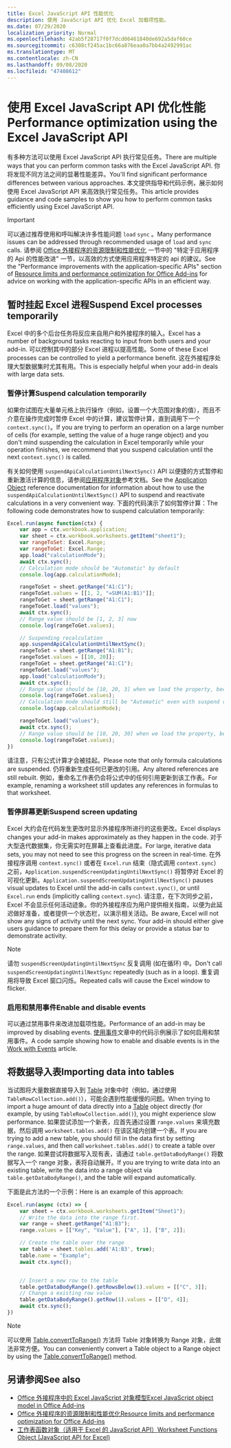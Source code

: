 ```yaml
---
title: Excel JavaScript API 性能优化
description: 使用 JavaScript API 优化 Excel 加载项性能。
ms.date: 07/29/2020
localization_priority: Normal
ms.openlocfilehash: 42ab5f28717f0f7dcd06461840de692a5daf60ce
ms.sourcegitcommit: c6308cf245ac1bc66a876eaa0a7bb4a2492991ac
ms.translationtype: MT
ms.contentlocale: zh-CN
ms.lasthandoff: 09/08/2020
ms.locfileid: "47408612"
---
```

# <a name="performance-optimization-using-the-excel-javascript-api"></a><span data-ttu-id="31ca6-103">使用 Excel JavaScript API 优化性能</span><span class="sxs-lookup"><span data-stu-id="31ca6-103">Performance optimization using the Excel JavaScript API</span></span>

<span data-ttu-id="31ca6-104">有多种方法可以使用 Excel JavaScript API 执行常见任务。</span><span class="sxs-lookup"><span data-stu-id="31ca6-104">There are multiple ways that you can perform common tasks with the Excel JavaScript API.</span></span> <span data-ttu-id="31ca6-105">你将发现不同方法之间的显著性能差异。</span><span class="sxs-lookup"><span data-stu-id="31ca6-105">You'll find significant performance differences between various approaches.</span></span> <span data-ttu-id="31ca6-106">本文提供指导和代码示例，展示如何使用 Excel JavaScript API 来高效执行常见任务。</span><span class="sxs-lookup"><span data-stu-id="31ca6-106">This article provides guidance and code samples to show you how to perform common tasks efficiently using Excel JavaScript API.</span></span>

> [!IMPORTANT]
> <span data-ttu-id="31ca6-107">可以通过推荐使用和呼叫解决许多性能问题 `load` `sync` 。</span><span class="sxs-lookup"><span data-stu-id="31ca6-107">Many performance issues can be addressed through recommended usage of `load` and `sync` calls.</span></span> <span data-ttu-id="31ca6-108">请参阅 [Office 外接程序的资源限制和性能优化](../concepts/resource-limits-and-performance-optimization.md#performance-improvements-with-the-application-specific-apis) 一节中的 "特定于应用程序的 Api 的性能改进" 一节，以高效的方式使用应用程序特定的 api 的建议。</span><span class="sxs-lookup"><span data-stu-id="31ca6-108">See the "Performance improvements with the application-specific APIs" section of [Resource limits and performance optimization for Office Add-ins](../concepts/resource-limits-and-performance-optimization.md#performance-improvements-with-the-application-specific-apis) for advice on working with the application-specific APIs in an efficient way.</span></span>

## <a name="suspend-excel-processes-temporarily"></a><span data-ttu-id="31ca6-109">暂时挂起 Excel 进程</span><span class="sxs-lookup"><span data-stu-id="31ca6-109">Suspend Excel processes temporarily</span></span>

<span data-ttu-id="31ca6-110">Excel 中的多个后台任务将反应来自用户和外接程序的输入。</span><span class="sxs-lookup"><span data-stu-id="31ca6-110">Excel has a number of background tasks reacting to input from both users and your add-in.</span></span> <span data-ttu-id="31ca6-111">可以控制其中的部分 Excel 进程以提高性能。</span><span class="sxs-lookup"><span data-stu-id="31ca6-111">Some of these Excel processes can be controlled to yield a performance benefit.</span></span> <span data-ttu-id="31ca6-112">这在外接程序处理大型数据集时尤其有用。</span><span class="sxs-lookup"><span data-stu-id="31ca6-112">This is especially helpful when your add-in deals with large data sets.</span></span>

### <a name="suspend-calculation-temporarily"></a><span data-ttu-id="31ca6-113">暂停计算</span><span class="sxs-lookup"><span data-stu-id="31ca6-113">Suspend calculation temporarily</span></span>

<span data-ttu-id="31ca6-114">如果你试图在大量单元格上执行操作（例如，设置一个大范围对象的值），而且不介意在操作完成时暂停 Excel 中的计算，建议暂停计算，直到调用下一个 `context.sync()`。</span><span class="sxs-lookup"><span data-stu-id="31ca6-114">If you are trying to perform an operation on a large number of cells (for example, setting the value of a huge range object) and you don't mind suspending the calculation in Excel temporarily while your operation finishes, we recommend that you suspend calculation until the next `context.sync()` is called.</span></span>

<span data-ttu-id="31ca6-115">有关如何使用 `suspendApiCalculationUntilNextSync()` API 以便捷的方式暂停和重新激活计算的信息，请参阅[应用程序对象](/javascript/api/excel/excel.application)参考文档。</span><span class="sxs-lookup"><span data-stu-id="31ca6-115">See the [Application Object](/javascript/api/excel/excel.application) reference documentation for information about how to use the `suspendApiCalculationUntilNextSync()` API to suspend and reactivate calculations in a very convenient way.</span></span> <span data-ttu-id="31ca6-116">下面的代码演示了如何暂停计算：</span><span class="sxs-lookup"><span data-stu-id="31ca6-116">The following code demonstrates how to suspend calculation temporarily:</span></span>

```js
Excel.run(async function(ctx) {
    var app = ctx.workbook.application;
    var sheet = ctx.workbook.worksheets.getItem("sheet1");
    var rangeToSet: Excel.Range;
    var rangeToGet: Excel.Range;
    app.load("calculationMode");
    await ctx.sync();
    // Calculation mode should be "Automatic" by default
    console.log(app.calculationMode);

    rangeToSet = sheet.getRange("A1:C1");
    rangeToSet.values = [[1, 2, "=SUM(A1:B1)"]];
    rangeToGet = sheet.getRange("A1:C1");
    rangeToGet.load("values");
    await ctx.sync();
    // Range value should be [1, 2, 3] now
    console.log(rangeToGet.values);

    // Suspending recalculation
    app.suspendApiCalculationUntilNextSync();
    rangeToSet = sheet.getRange("A1:B1");
    rangeToSet.values = [[10, 20]];
    rangeToGet = sheet.getRange("A1:C1");
    rangeToGet.load("values");
    app.load("calculationMode");
    await ctx.sync();
    // Range value should be [10, 20, 3] when we load the property, because calculation is suspended at that point
    console.log(rangeToGet.values);
    // Calculation mode should still be "Automatic" even with suspend recalculation
    console.log(app.calculationMode);

    rangeToGet.load("values");
    await ctx.sync();
    // Range value should be [10, 20, 30] when we load the property, because calculation is resumed after last sync
    console.log(rangeToGet.values);
})
```

<span data-ttu-id="31ca6-117">请注意，只有公式计算才会被挂起。</span><span class="sxs-lookup"><span data-stu-id="31ca6-117">Please note that only formula calculations are suspended.</span></span> <span data-ttu-id="31ca6-118">仍将重新生成任何已更改的引用。</span><span class="sxs-lookup"><span data-stu-id="31ca6-118">Any altered references are still rebuilt.</span></span> <span data-ttu-id="31ca6-119">例如，重命名工作表仍会将公式中的任何引用更新到该工作表。</span><span class="sxs-lookup"><span data-stu-id="31ca6-119">For example, renaming a worksheet still updates any references in formulas to that worksheet.</span></span>

### <a name="suspend-screen-updating"></a><span data-ttu-id="31ca6-120">暂停屏幕更新</span><span class="sxs-lookup"><span data-stu-id="31ca6-120">Suspend screen updating</span></span>

<span data-ttu-id="31ca6-121">Excel 大约会在代码发生更改时显示外接程序所进行的这些更改。</span><span class="sxs-lookup"><span data-stu-id="31ca6-121">Excel displays changes your add-in makes approximately as they happen in the code.</span></span> <span data-ttu-id="31ca6-122">对于大型迭代数据集，你无需实时在屏幕上查看此进度。</span><span class="sxs-lookup"><span data-stu-id="31ca6-122">For large, iterative data sets, you may not need to see this progress on the screen in real-time.</span></span> <span data-ttu-id="31ca6-123">在外接程序调用 `context.sync()` 或者在 `Excel.run` 结束（隐式调用 `context.sync`）之前，`Application.suspendScreenUpdatingUntilNextSync()` 将暂停对 Excel 的可视化更新。</span><span class="sxs-lookup"><span data-stu-id="31ca6-123">`Application.suspendScreenUpdatingUntilNextSync()` pauses visual updates to Excel until the add-in calls `context.sync()`, or until `Excel.run` ends (implicitly calling `context.sync`).</span></span> <span data-ttu-id="31ca6-124">请注意，在下次同步之前，Excel 不会显示任何活动迹象。你的外接程序应为用户提供相关指南，以便为此延迟做好准备，或者提供一个状态栏，以演示相关活动。</span><span class="sxs-lookup"><span data-stu-id="31ca6-124">Be aware, Excel will not show any signs of activity until the next sync. Your add-in should either give users guidance to prepare them for this delay or provide a status bar to demonstrate activity.</span></span>

> [!NOTE]
> <span data-ttu-id="31ca6-125">请勿 `suspendScreenUpdatingUntilNextSync` 反复调用 (如在循环) 中。</span><span class="sxs-lookup"><span data-stu-id="31ca6-125">Don't call `suspendScreenUpdatingUntilNextSync` repeatedly (such as in a loop).</span></span> <span data-ttu-id="31ca6-126">重复调用将导致 Excel 窗口闪烁。</span><span class="sxs-lookup"><span data-stu-id="31ca6-126">Repeated calls will cause the Excel window to flicker.</span></span>

### <a name="enable-and-disable-events"></a><span data-ttu-id="31ca6-127">启用和禁用事件</span><span class="sxs-lookup"><span data-stu-id="31ca6-127">Enable and disable events</span></span>

<span data-ttu-id="31ca6-128">可以通过禁用事件来改进加载项性能。</span><span class="sxs-lookup"><span data-stu-id="31ca6-128">Performance of an add-in may be improved by disabling events.</span></span> <span data-ttu-id="31ca6-129">[使用事件](excel-add-ins-events.md#enable-and-disable-events)文章中的代码示例展示了如何启用和禁用事件。</span><span class="sxs-lookup"><span data-stu-id="31ca6-129">A code sample showing how to enable and disable events is in the [Work with Events](excel-add-ins-events.md#enable-and-disable-events) article.</span></span>

## <a name="importing-data-into-tables"></a><span data-ttu-id="31ca6-130">将数据导入表</span><span class="sxs-lookup"><span data-stu-id="31ca6-130">Importing data into tables</span></span>

<span data-ttu-id="31ca6-131">当试图将大量数据直接导入到 [Table](/javascript/api/excel/excel.table) 对象中时（例如，通过使用 `TableRowCollection.add()`），可能会遇到性能缓慢的问题。</span><span class="sxs-lookup"><span data-stu-id="31ca6-131">When trying to import a huge amount of data directly into a [Table](/javascript/api/excel/excel.table) object directly (for example, by using `TableRowCollection.add()`), you might experience slow performance.</span></span> <span data-ttu-id="31ca6-132">如果尝试添加一个新表，应首先通过设置 `range.values` 来填充数据，然后调用 `worksheet.tables.add()` 在该区域内创建一个表。</span><span class="sxs-lookup"><span data-stu-id="31ca6-132">If you are trying to add a new table, you should fill in the data first by setting `range.values`, and then call `worksheet.tables.add()` to create a table over the range.</span></span> <span data-ttu-id="31ca6-133">如果尝试将数据写入现有表，请通过 `table.getDataBodyRange()` 将数据写入一个 range 对象，表将自动展开。</span><span class="sxs-lookup"><span data-stu-id="31ca6-133">If you are trying to write data into an existing table, write the data into a range object via `table.getDataBodyRange()`, and the table will expand automatically.</span></span>

<span data-ttu-id="31ca6-134">下面是此方法的一个示例：</span><span class="sxs-lookup"><span data-stu-id="31ca6-134">Here is an example of this approach:</span></span>

```js
Excel.run(async (ctx) => {
    var sheet = ctx.workbook.worksheets.getItem("Sheet1");
    // Write the data into the range first.
    var range = sheet.getRange("A1:B3");
    range.values = [["Key", "Value"], ["A", 1], ["B", 2]];

    // Create the table over the range
    var table = sheet.tables.add('A1:B3', true);
    table.name = "Example";
    await ctx.sync();


    // Insert a new row to the table
    table.getDataBodyRange().getRowsBelow(1).values = [["C", 3]];
    // Change a existing row value
    table.getDataBodyRange().getRow(1).values = [["D", 4]];
    await ctx.sync();
})
```

> [!NOTE]
> <span data-ttu-id="31ca6-135">可以使用 [Table.convertToRange()](/javascript/api/excel/excel.table#converttorange--) 方法将 Table 对象转换为 Range 对象，此做法非常方便。</span><span class="sxs-lookup"><span data-stu-id="31ca6-135">You can conveniently convert a Table object to a Range object by using the [Table.convertToRange()](/javascript/api/excel/excel.table#converttorange--) method.</span></span>

## <a name="see-also"></a><span data-ttu-id="31ca6-136">另请参阅</span><span class="sxs-lookup"><span data-stu-id="31ca6-136">See also</span></span>

* [<span data-ttu-id="31ca6-137">Office 外接程序中的 Excel JavaScript 对象模型</span><span class="sxs-lookup"><span data-stu-id="31ca6-137">Excel JavaScript object model in Office Add-ins</span></span>](excel-add-ins-core-concepts.md)
* [<span data-ttu-id="31ca6-138">Office 外接程序的资源限制和性能优化</span><span class="sxs-lookup"><span data-stu-id="31ca6-138">Resource limits and performance optimization for Office Add-ins</span></span>](../concepts/resource-limits-and-performance-optimization.md)
* [<span data-ttu-id="31ca6-139">工作表函数对象（适用于 Excel 的 JavaScript API）</span><span class="sxs-lookup"><span data-stu-id="31ca6-139">Worksheet Functions Object (JavaScript API for Excel)</span></span>](/javascript/api/excel/excel.functions)

